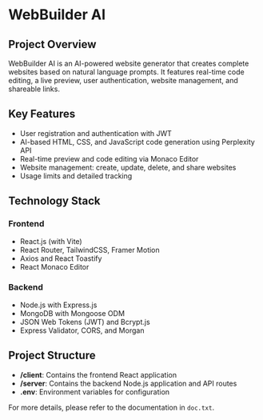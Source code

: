 # WebBuilder AI

## Project Overview
WebBuilder AI is an AI-powered website generator that creates complete websites based on natural language prompts. It features real-time code editing, a live preview, user authentication, website management, and shareable links.

## Key Features
- User registration and authentication with JWT
- AI-based HTML, CSS, and JavaScript code generation using Perplexity API
- Real-time preview and code editing via Monaco Editor
- Website management: create, update, delete, and share websites
- Usage limits and detailed tracking

## Technology Stack

### Frontend
- React.js (with Vite)
- React Router, TailwindCSS, Framer Motion
- Axios and React Toastify
- React Monaco Editor

### Backend
- Node.js with Express.js
- MongoDB with Mongoose ODM
- JSON Web Tokens (JWT) and Bcrypt.js
- Express Validator, CORS, and Morgan

## Project Structure
- **/client**: Contains the frontend React application  
- **/server**: Contains the backend Node.js application and API routes  
- **.env**: Environment variables for configuration  

For more details, please refer to the documentation in `doc.txt`.
